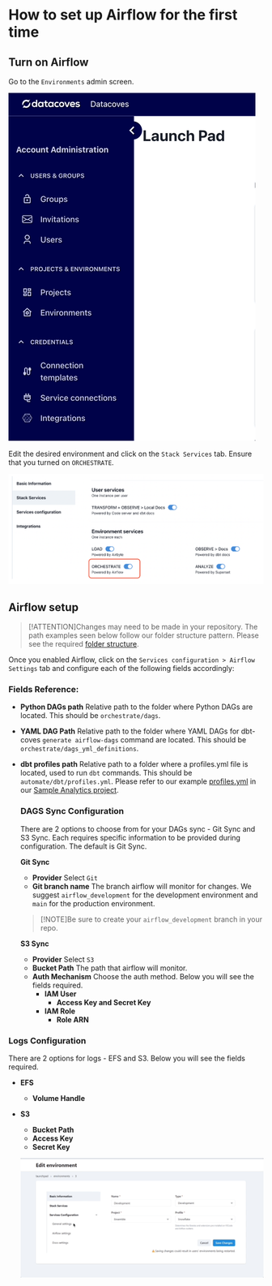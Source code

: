 # How to set up Airflow for the first time

## Turn on Airflow

Go to the `Environments` admin screen.

![Environments admin](./assets/menu_environments.gif)

Edit the desired environment and click on the `Stack Services` tab. Ensure that you turned on `ORCHESTRATE`.

![Setup environment services](./assets/environment-stack-services.png)

## Airflow setup
>[!ATTENTION]Changes may need to be made in your repository. The path examples seen below follow our folder structure pattern. Please see the required [folder structure](explanation/best-practices/datacoves/folder-structure.md).

Once you enabled Airflow, click on the `Services configuration > Airflow Settings` tab and configure each of the following fields accordingly:

### Fields Reference: 

- **Python DAGs path** Relative path to the folder where Python DAGs are located. This should be `orchestrate/dags`. 
- **YAML DAG Path** Relative path to the folder where YAML DAGs for dbt-coves `generate airflow-dags` command are located. This should be `orchestrate/dags_yml_definitions`. 
- **dbt profiles path** Relative path to a folder where a profiles.yml file is located, used to run `dbt` commands. This should be `automate/dbt/profiles.yml`. Please refer to our example [profiles.yml](https://github.com/datacoves/balboa/blob/main/automate/dbt/profiles.yml) in our [Sample Analytics project](https://github.com/datacoves/balboa).

    ### DAGS Sync Configuration
    There are 2 options to choose from for your DAGs sync - Git Sync and S3 Sync. Each requires specific information to be provided during configuration. The default is Git Sync.

    **Git Sync**
    - **Provider** Select `Git`
    - **Git branch name** The branch airflow will monitor for changes. We suggest `airflow_development` for the development environment and `main` for the production environment.
    >[!NOTE]Be sure to create your `airflow_development` branch in your repo.
    
    **S3 Sync** 
    - **Provider** Select `S3`
    - **Bucket Path** The path that airflow will monitor.
    - **Auth Mechanism** Choose the auth method. Below you will see the fields required.
      - **IAM User**
        - **Access Key and Secret Key**
      - **IAM Role**
        - **Role ARN**
  
### Logs Configuration
There are 2 options for logs - EFS and S3. Below you will see the fields required.
  - **EFS**
    - **Volume Handle**
  - **S3**
    - **Bucket Path**
    - **Access Key**
    - **Secret Key**

    ![Airflow Settings](./assets/environments_airflow_config.gif)

